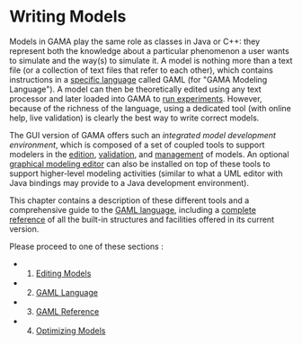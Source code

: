 # Writing Models



Models in GAMA play the same role as classes in Java or C++: they represent both the knowledge about a particular phenomenon a user wants to simulate and the way(s) to simulate it. A model is nothing more than a text file (or a collection of text files that refer to each other), which contains instructions in a [specific language](GamlLanguage) called GAML (for "GAMA Modeling Language").
A model can then be theoretically edited using any text processor and later loaded into GAMA to [run experiments](RunningExperiments). However, because of the richness of the language, using a dedicated tool (with online help, live validation) is clearly the best way to write correct models.

The GUI version of GAMA offers such an _integrated model development environment_, which is composed of a set of coupled tools to support modelers in the [edition](EditingModels), [validation](ValidationOfModels), and [management](WorkspaceProjectsAndModels) of models. An optional [graphical modeling editor](GraphicalEditor) can also be installed on top of these tools to support higher-level modeling activities (similar to what a UML editor with Java bindings may provide to a Java development environment).

This chapter contains a description of these different tools and a comprehensive guide to the [GAML language](GamlLanguage), including a [complete reference](GamlReference) of all the built-in structures and facilities offered in its current version.

Please proceed to one of these sections :

  * 1. [Editing Models](EditingModels)
  * 2. [GAML Language](GamlLanguage)
  * 3. [GAML Reference](GamlReference)
  * 4. [Optimizing Models](OptimizingModels)